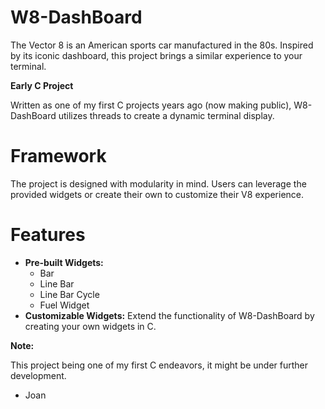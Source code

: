 # W8-DashBoard

The Vector 8 is an American sports car manufactured in the 80s. Inspired by its iconic dashboard, this project brings a similar experience to your terminal. 

**Early C Project**

Written as one of my first C projects years ago (now making public), W8-DashBoard utilizes threads to create a dynamic terminal display.

# Framework

The project is designed with modularity in mind. Users can leverage the provided widgets or create their own to customize their V8 experience.

# Features

* **Pre-built Widgets:**
    * Bar
    * Line Bar
    * Line Bar Cycle
    * Fuel Widget
* **Customizable Widgets:**
    Extend the functionality of W8-DashBoard by creating your own widgets in C.

**Note:**

This project being one of my first C endeavors, it might be under further development.
- Joan
